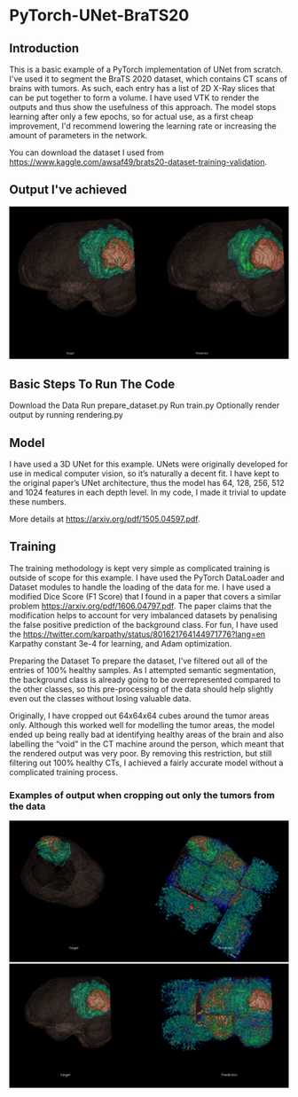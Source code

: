 # PyTorch-UNet-BraTS20
## Introduction
This is a basic example of a PyTorch implementation of UNet from scratch. I've used it to segment the BraTS 2020 dataset, which contains CT scans of brains with tumors. As such, each entry has a list of 2D X-Ray slices that can be put together to form a volume. I have used VTK to render the outputs and thus show the usefulness of this approach. The model stops learning after only a few epochs, so for actual use, as a first cheap improvement, I'd recommend lowering the learning rate or increasing the amount of parameters in the network.

You can download the dataset I used from https://www.kaggle.com/awsaf49/brats20-dataset-training-validation. 

## Output I've achieved
![](Example.png)

## Basic Steps To Run The Code
Download the Data
Run prepare_dataset.py
Run train.py
Optionally render output by running rendering.py

## Model
I have used a 3D UNet for this example. UNets were originally developed for use in medical computer vision, so it’s naturally a decent fit. I have kept to the original paper’s UNet architecture, thus the model has 64, 128, 256, 512 and 1024 features in each depth level. In my code, I made it trivial to update these numbers. 

More details at https://arxiv.org/pdf/1505.04597.pdf. 

## Training
The training methodology is kept very simple as complicated training is outside of scope for this example. I have used the PyTorch DataLoader and Dataset modules to handle the loading of the data for me. I have used a modified Dice Score (F1 Score) that I found in a paper that covers a similar problem https://arxiv.org/pdf/1606.04797.pdf. The paper claims that the modification helps to account for very imbalanced datasets by penalising the false positive prediction of the background class. For fun, I have used the https://twitter.com/karpathy/status/801621764144971776?lang=en Karpathy constant 3e-4 for learning, and Adam optimization. 

Preparing the Dataset
To prepare the dataset, I’ve filtered out all of the entries of 100% healthy samples. As I attempted semantic segmentation, the background class is already going to be overrepresented compared to the other classes, so this pre-processing of the data should help slightly even out the classes without losing valuable data. 

Originally, I have cropped out 64x64x64 cubes around the tumor areas only. Although this worked well for modelling the tumor areas, the model ended up being really bad at identifying healthy areas of the brain and also labelling the “void” in the CT machine around the person, which meant that the rendered output was very poor. By removing this restriction, but still filtering out 100% healthy CTs, I achieved a fairly accurate model without a complicated training process. 

### Examples of output when cropping out only the tumors from the data
![](Bad_Preparation_1.png)
![](Bad_Preparation_2.png)
